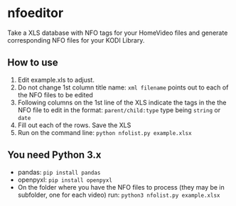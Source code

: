 # nfoeditor
Take a XLS database with NFO tags for your HomeVideo files and generate corresponding NFO files for your KODI Library.

## How to use
1. Edit example.xls to adjust.
2. Do not change 1st column title name: `xml filename` points out to each of the NFO files to be edited
3. Following columns on the 1st line of the XLS indicate the tags in the the NFO file to edit in the format: `parent/child:type` type being `string` or `date`
4. Fill out each of the rows. Save the XLS
5. Run on the command line: `python nfolist.py example.xlsx`

## You need Python 3.x
* pandas: `pip install pandas`
* openpyxl: `pip install openpyxl`
* On the folder where you have the NFO files to process (they may be in subfolder, one for each video) run: `python3 nfolist.py example.xlsx`
